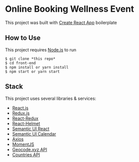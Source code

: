# Online Booking Wellness Event

This project was built with [Create React App](https://github.com/facebook/create-react-app) boilerplate

## How to Use
This project requires [Node.js](https://nodejs.org/) to run
```
$ git clone *this repo*
$ cd front-end
$ npm install or yarn install
$ npm start or yarn start
```

## Stack 
This project uses several libraries & services:
* [React.js](https://reactjs.org/)
* [Redux.js](https://redux.js.org/)
* [React-Redux](https://react-redux.js.org/)
* [React-Helmet](https://github.com/nfl/react-helmet)
* [Semantic UI React](https://react.semantic-ui.com)
* [Semantic UI Calendar](https://www.npmjs.com/package/semantic-ui-calendar-react)
* [Axios](https://github.com/axios/axios)
* [MomentJS](https://momentjs.com/)
* [Geocode.xyz API](https://geocode.xyz/api)
* [Countries API](https://restcountries.eu/)